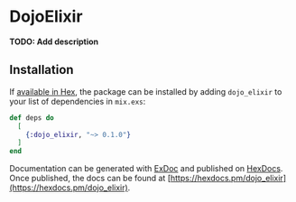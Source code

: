 # DojoElixir

**TODO: Add description**

## Installation

If [available in Hex](https://hex.pm/docs/publish), the package can be installed
by adding `dojo_elixir` to your list of dependencies in `mix.exs`:

```elixir
def deps do
  [
    {:dojo_elixir, "~> 0.1.0"}
  ]
end
```

Documentation can be generated with [ExDoc](https://github.com/elixir-lang/ex_doc)
and published on [HexDocs](https://hexdocs.pm). Once published, the docs can
be found at [https://hexdocs.pm/dojo_elixir](https://hexdocs.pm/dojo_elixir).

